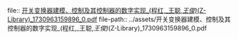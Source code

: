 file:: [开关变换器建模、控制及其控制器的数字实现_(程红,_王聪,_王俊)_(Z-Library)_1730963159896_0.pdf](../assets/开关变换器建模、控制及其控制器的数字实现_(程红,_王聪,_王俊)_(Z-Library)_1730963159896_0.pdf)
file-path:: ../assets/开关变换器建模、控制及其控制器的数字实现_(程红,_王聪,_王俊)_(Z-Library)_1730963159896_0.pdf
